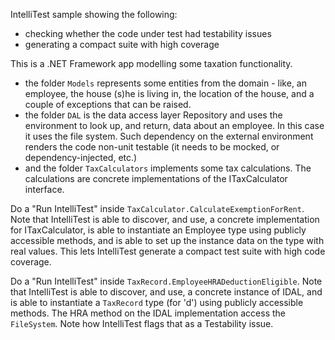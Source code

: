 IntelliTest sample showing the following:
 - checking whether the code under test had testability issues
 - generating a compact suite with high coverage

This is a .NET Framework app modelling some taxation functionality.
 - the folder ```Models``` represents some entities from the domain - like, an employee, the house (s)he is living in, the location of the house, and a couple of exceptions that can be raised.
 - the folder ```DAL``` is the data access layer Repository and uses the environment to look up, and return, data about an employee. In this case it uses the file system. Such dependency on the external environment renders the code non-unit testable (it needs to be mocked, or dependency-injected, etc.)
 - and the folder ```TaxCalculators``` implements some tax calculations. The calculations are concrete implementations of the ITaxCalculator interface.

Do a "Run IntelliTest" inside ```TaxCalculator.CalculateExemptionForRent```. Note that IntelliTest is able to discover, and use, a concrete implementation for ITaxCalculator, is able to instantiate an Employee type using publicly accessible methods, and is able to set up the instance data on the type with real values. This lets IntelliTest generate a compact test suite with high code coverage.

Do a "Run IntelliTest" inside ```TaxRecord.EmployeeHRADeductionEligible```. Note that IntelliTest is able to discover, and use, a concrete instance of IDAL, and is able to instantiate a ```TaxRecord``` type (for 'd') using publicly accessible methods. The HRA method on the IDAL implementation access the ```FileSystem```. Note how IntelliTest flags that as a Testability issue.
